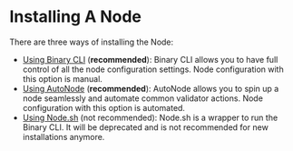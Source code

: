 # Installing A Node

There are three ways of installing the Node:

* [Using Binary CLI](using-binary-cli.md) \(**recommended**\): Binary CLI allows you to have full control of all the node configuration settings. Node configuration with this option is manual.
* [Using AutoNode](https://docs.harmony.one/home/validators/under-construction/installing-node/using-autonode/install-and-run) \(**recommended**\): AutoNode allows you to spin up a node seamlessly and automate common validator actions. Node configuration with this option is automated.
* [Using Node.sh](https://docs.harmony.one/home/validators/under-construction/installing-node/using-node.sh) \(not recommended\): Node.sh is a wrapper to run the Binary CLI. It will be deprecated and is not recommended for new installations anymore.





